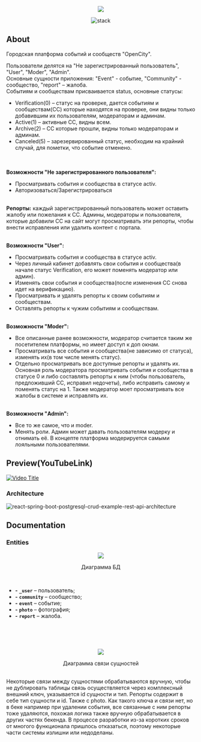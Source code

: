 
<p align="center">
  <img src="https://github.com/user-attachments/assets/027881bb-cf20-4cf8-ad0c-3d3ef68acbd5"/>
</p>
<p align="center">
  <img src="https://img.shields.io/badge/stack-Java%2BReact%2BPostgreSQL-informational" alt="stack"/>
</p>

## About

Городская платформа событий и сообществ "OpenCity".

Пользователи делятся  на "Не зарегистрированный пользователь", "User", "Moder", "Admin".<br />
Основные сущности приложения: "Event" - событие, "Community" - сообщество, "report" – жалоба.<br />
Событиям и сообществам присваивается status, основные статусы:

- Verification(0) – статус на проверке, дается событиям и сообществам(СС) которые находятся на проверке, они видны только добавившим их пользователям, модераторам и админам.<br />
- Active(1) – активные СС, видны всем.<br />
- Archive(2) – СС которые прошли, видны только модераторам и админам.<br />
- Canceled(5) – зарезервированный статус, необходим на крайний случай, для пометки, что событие отменено.
<br /><br /><br />

**Возможности "Не зарегистрированного пользователя":**
- Просматривать события и сообщества в статусе activ.
- Авторизоваться/Зарегистрироваться


<br /> **Репорты:**
каждый зарегистрированный пользователь может оставить жалобу или пожелания к СС. Админы, модераторы и пользователя, которые добавили СС на сайт могут просматривать эти репорты, чтобы внести исправления или удалить контент с портала.  

<br />**Возможности "User":**
- Просматривать события и сообщества в статусе activ.
- Через личный кабинет добавлять свои события и сообщества(в начале статус Verification, его может поменять модератор или админ).
- Изменять свои события и сообщества(после изменения СС снова идет на верификацию).
- Просматривать и удалять репорты к своим событиям и сообществам.
- Оставлять репорты к чужим событиям и сообществам.

<br />**Возможности "Moder":**
- Все описанные ранее возможности, модератор считается таким же посетителем платформы, но имеет доступ к доп окнам.
- Просматривать все события и сообщества(не зависимо от статуса), изменять их(в том числе менять статус).
- Отдельно просматривать все доступные репорты и удалять их.
Основная роль модератора просматривать события и сообщества в статусе 0 и либо составлять репорты к ним (чтобы пользователь, предложивший СС, исправил недочеты), либо исправить самому и поменять статус на 1. 
Также модератор моет просматривать все жалобы в системе и исправлять их.

<br />**Возможности "Admin":**
- Все то же самое, что и moder.
- Менять роли.
Админ может давать пользователям модерку и отнимать её. В концепте платформа модерируется самыми лояльными пользователями.

## Preview(YouTubeLink)
[![Video Title](https://img.youtube.com/vi/2IBjLs5Y9i0/0.jpg)](https://www.youtube.com/watch?v=2IBjLs5Y9i0)

### Architecture
![react-spring-boot-postgresql-crud-example-rest-api-architecture](https://github.com/ITsyuryupa/Booking/assets/31932916/a81a6e0f-f876-428b-893c-33ffaf66df70)

## Documentation

### Entities
<p align="center">
  <img src="https://github.com/user-attachments/assets/b2e741d1-f8b5-4712-9e5c-951ca1d46be0"/>
</p>
<p align="center">
  Диаграмма БД
</p><br />

- **-** **`_user`** – пользователь;
- **-** **`сommunity`** – сообщество;
- **-** **`event`** – событие;
- **-** **`photo`** – фотография;
- **-** **`report`** – жалоба.
<br />
<br />
<br />
<p align="center">
  <img src="https://github.com/user-attachments/assets/f9c6e30c-1cfd-4e6d-b6f7-5f01d6231fdc"/>
</p>
<p align="center">
  Диаграмма связи сущностей
</p> <br />
Некоторые связи между сущностями обрабатываются вручную, чтобы не дублировать таблицы связь осуществляется через комплексный внешний ключ, указывается id сущности и тип.
Репорты содержит в себе тип сущности и id. Также c photo. Как такого ключа и связи нет, но в беке например при удалении события, все связанные с ним репорты тоже удаляются, похожая логика также вручную обрабатывается в других частях бекенда.
В процессе разработки из-за коротких сроков от многого функционала пришлось отказаться, поэтому некоторые части системы излишни или недоделаны.
